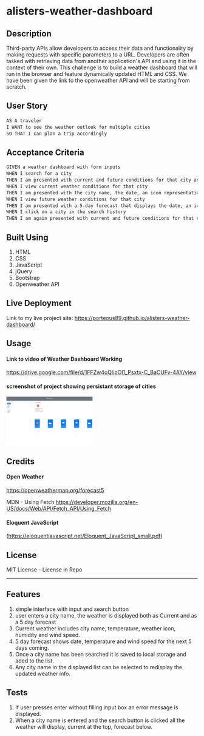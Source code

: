 # alisters-weather-dashboard

## Description

Third-party APIs allow developers to access their data and functionality by making requests with specific parameters to a URL. Developers are often tasked with retrieving data from another application's API and using it in the context of their own. This challenge is to build a weather dashboard that will run in the browser and feature dynamically updated HTML and CSS. We have been given the link to the openweather API and will be starting from scratch.


## User Story

```md
AS A traveler
I WANT to see the weather outlook for multiple cities
SO THAT I can plan a trip accordingly
```

## Acceptance Criteria

```md
GIVEN a weather dashboard with form inputs
WHEN I search for a city
THEN I am presented with current and future conditions for that city and that city is added to the search history
WHEN I view current weather conditions for that city
THEN I am presented with the city name, the date, an icon representation of weather conditions, the temperature, the humidity, and the wind speed
WHEN I view future weather conditions for that city
THEN I am presented with a 5-day forecast that displays the date, an icon representation of weather conditions, the temperature, the wind speed, and the humidity
WHEN I click on a city in the search history
THEN I am again presented with current and future conditions for that city
```


## Built Using

1. HTML
2. CSS
3. JavaScript
3. jQuery
4. Bootstrap
5. Openweather API

## Live Deployment

Link to my live project site: https://porteous89.github.io/alisters-weather-dashboard/

## Usage

#### Link to video of Weather Dashboard Working
https://drive.google.com/file/d/1FFZw4oQIipOl1_Psxtx-C_BaCUFv-4AY/view

#### screenshot of project showing persistant storage of cities
<img src="assets\weather-dashboard-saved-cities.png" width= 45% >


## Credits

#### Open Weather
https://openweathermap.org/forecast5

MDN - Using Fetch
https://developer.mozilla.org/en-US/docs/Web/API/Fetch_API/Using_Fetch

#### Eloquent JavaScript
(https://eloquentjavascript.net/Eloquent_JavaScript_small.pdf)


## License

MIT License - License in Repo

---

## Features

1. simple interface with input and search button
2. user enters a city name, the weather is displayed both as Current and as a 5 day forecast
3. Current weather includes city name, temperature, weather icon, humidity and wind speed.
4. 5 day forecast shows date, temperature and wind speed for the next 5 days coming.
5. Once a city name has been searched it is saved to local storage and aded to the list.
6. Any city name in the displayed list can be selected to redisplay the updated weather info.


## Tests

1. If user presses enter without filling input box an error message is displayed.
2. When a city name is entered and the search button is clicked all the weather will display, current at the top, forecast below. 
